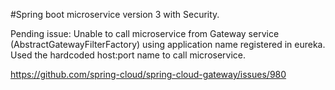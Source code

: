 #Spring boot microservice version 3 with Security.

Pending issue: Unable to call microservice from Gateway service (AbstractGatewayFilterFactory)
using application name registered in eureka. Used the hardcoded host:port name to call microservice.

https://github.com/spring-cloud/spring-cloud-gateway/issues/980